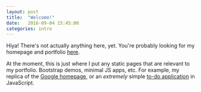 ```yaml
---
layout: post
title:  "Welcome!"
date:   2016-09-04 15:45:00
categories: intro
---
```


Hiya! There's not actually anything here, yet. You're probably looking for my homepage and portfolio [here][home].  

At the moment, this is just where I put any static pages that are relevant to my portfolio. Bootstrap demos, minimal JS apps, etc. For example, my replica of the [Google homepage][google], or an _extremely_ simple [to-do application][js-todo] in JavaScript.

[home]: http://www.kevinrocker.com
[google]: /apps/google_replica
[js-todo]: /apps/todo_js
